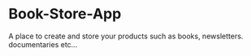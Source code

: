 # Book-Store-App


A place to create and store your products such as books, newsletters. documentaries etc...

